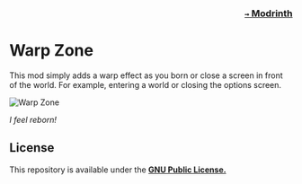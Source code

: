 ### <p align=right>[`→` Modrinth](https://modrinth.com/mod/warp-zone)</p>

# Warp Zone

This mod simply adds a warp effect as you born or close a screen in front of the world. For example, entering a world or closing the options screen.

![Warp Zone](/artwork/content/warp.gif)

*I feel reborn!*

## License

This repository is available under the **[GNU Public License.](LICENSE)**
